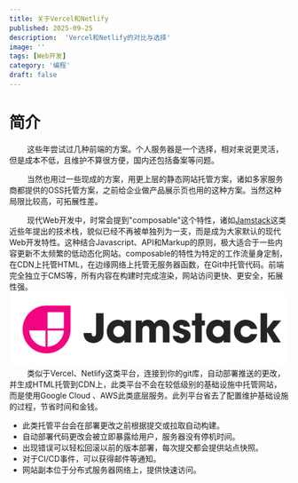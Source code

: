 ```yaml
---
title: 关于Vercel和Netlify
published: 2025-09-25
description:  'Vercel和Netlify的对比与选择'
image: ''
tags: [Web开发]
category: '编程'
draft: false
---
```


# 简介
&emsp;&emsp; 这些年尝试过几种前端的方案。个人服务器是一个选择，相对来说更灵活，但是成本不低，且维护不算很方便，国内还包括备案等问题。

&emsp;&emsp; 当然也用过一些现成的方案，用更上层的静态网站托管方案，诸如多家服务商都提供的OSS托管方案，之前给企业做产品展示页也用的这种方案。当然这种局限比较高，可拓展性差。

&emsp;&emsp; 现代Web开发中，时常会提到"composable"这个特性，诸如[Jamstack](https://zhuanlan.zhihu.com/p/281085404)这类近些年提出的技术栈，貌似已经不再被单独列为一支，而是成为大家默认的现代Web开发特性。这种结合Javascript、API和Markup的原则，极大适合于一些内容更新不太频繁的低动态化网站。composable的特性为特定的工作流量身定制，在CDN上托管HTML，在边缘网络上托管无服务器函数，在Git中托管代码。前端完全独立于CMS等，所有内容在构建时完成渲染，网站访问更快、更安全，拓展性强。
![Alt text](netlifyVSvercel/wechat_2025-09-24_152825_790.png)
&emsp;&emsp; 类似于Vercel、Netlify这类平台，连接到你的git库，自动部署推送的更改，并生成HTML托管到CDN上，此类平台不会在较低级别的基础设施中托管网站，而是使用Google Cloud 、AWS此类底层服务。此列平台省去了配置维护基础设施的过程，节省时间和金钱。

- 此类托管平台会在部署更改之前根据提交或拉取自动构建。
- 自动部署代码更改会被立即暴露给用户，服务器没有停机时间。
- 出现错误可以轻松回滚以前的版本部署，每次提交都会提供站点快照。
- 对于CI/CD事件，可以获得邮件等通知。
- 网站副本位于分布式服务器网络上，提供快速访问。

